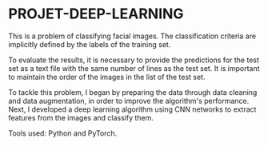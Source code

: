 # PROJET-DEEP-LEARNING

This is a problem of classifying facial images. The classification criteria are implicitly defined by the labels of the training set.

To evaluate the results, it is necessary to provide the predictions for the test set as a text file with the same number of lines as the test set. It is important to maintain the order of the images in the list of the test set.

To tackle this problem, I began by preparing the data through data cleaning and data augmentation, in order to improve the algorithm's performance. Next, I developed a deep learning algorithm using CNN networks to extract features from the images and classify them.

Tools used: Python and PyTorch.

